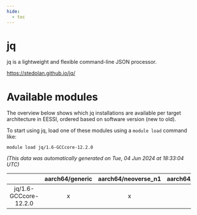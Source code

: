 ```yaml
---
hide:
  - toc
---
```


jq
==


jq is a lightweight and flexible command-line JSON processor.

https://stedolan.github.io/jq/
# Available modules


The overview below shows which jq installations are available per target architecture in EESSI, ordered based on software version (new to old).

To start using jq, load one of these modules using a `module load` command like:

```shell
module load jq/1.6-GCCcore-12.2.0
```

*(This data was automatically generated on Tue, 04 Jun 2024 at 18:33:04 UTC)*  

| |aarch64/generic|aarch64/neoverse_n1|aarch64/neoverse_v1|x86_64/generic|x86_64/amd/zen2|x86_64/amd/zen3|x86_64/intel/haswell|x86_64/intel/skylake_avx512|
| :---: | :---: | :---: | :---: | :---: | :---: | :---: | :---: | :---: |
|jq/1.6-GCCcore-12.2.0|x|x|x|x|x|x|x|x|
